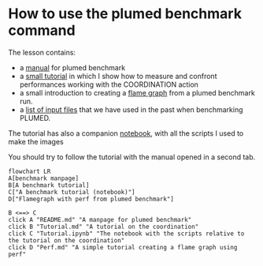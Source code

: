 # How to use the plumed benchmark command

The lesson contains: 
- a [manual](README.md) for plumed benchmark
- a [small tutorial](Tutorial.md) in which I show how to measure and confront performances working with the COORDINATION action
- a small introduction to creating a [flame graph](Perf.md) from a plumed benchmark run.
- a [list of input files](Inputs.md) that we have used in the past when benchmarking PLUMED.

The tutorial has also a companion [notebook](Tutorial.ipynb), with all the scripts I used to make the images

You should try to follow the tutorial with the manual opened in a second tab.


```mermaid
flowchart LR
A[benchmark manpage]
B[A benchmark tutorial]
C["A benchmark tutorial (notebook)"]
D["Flamegraph with perf from plumed benchmark"]

B <==> C
click A "README.md" "A manpage for plumed benchmark"
click B "Tutorial.md" "A tutorial on the coordination"
click C "Tutorial.ipynb" "The notebook with the scripts relative to the tutorial on the coordination"
click D "Perf.md" "A simple tutorial creating a flame graph using perf"
```
